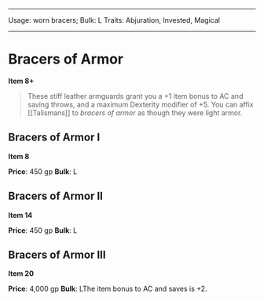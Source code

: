 
---
Usage: worn bracers;
Bulk: L
Traits: Abjuration, Invested, Magical

---

# Bracers of Armor

**Item 8+**

> These stiff leather armguards grant you a +1 item bonus to AC and saving throws, and a maximum Dexterity modifier of +5. You can affix [[Talismans]] to *bracers of armor* as though they were light armor.

## Bracers of Armor I

**Item 8**

**Price**: 450 gp
**Bulk**: L

## Bracers of Armor II

**Item 14**

**Price**: 450 gp
**Bulk**: L

## Bracers of Armor III

**Item 20**

**Price**: 4,000 gp
**Bulk**: LThe item bonus to AC and saves is +2.

